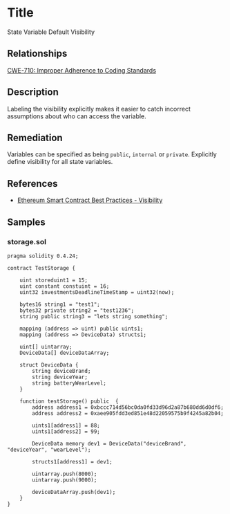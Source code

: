 # Title

State Variable Default Visibility

## Relationships

[CWE-710: Improper Adherence to Coding Standards](https://cwe.mitre.org/data/definitions/710.html)

## Description

Labeling the visibility explicitly makes it easier to catch incorrect assumptions about who can access the variable.

## Remediation

Variables can be specified as being `public`, `internal` or `private`. Explicitly define visibility for all state variables.

## References

- [Ethereum Smart Contract Best Practices - Visibility](https://consensys.github.io/smart-contract-best-practices/development-recommendations/solidity-specific/visibility/)

## Samples

### storage.sol

```solidity
pragma solidity 0.4.24;

contract TestStorage {

    uint storeduint1 = 15;
    uint constant constuint = 16;
    uint32 investmentsDeadlineTimeStamp = uint32(now); 

    bytes16 string1 = "test1"; 
    bytes32 private string2 = "test1236"; 
    string public string3 = "lets string something"; 

    mapping (address => uint) public uints1; 
    mapping (address => DeviceData) structs1; 

    uint[] uintarray; 
    DeviceData[] deviceDataArray; 

    struct DeviceData {
        string deviceBrand;
        string deviceYear;
        string batteryWearLevel;
    }

    function testStorage() public  {
        address address1 = 0xbccc714d56bc0da0fd33d96d2a87b680dd6d0df6;
        address address2 = 0xaee905fdd3ed851e48d22059575b9f4245a82b04;

        uints1[address1] = 88;
        uints1[address2] = 99;

        DeviceData memory dev1 = DeviceData("deviceBrand", "deviceYear", "wearLevel");

        structs1[address1] = dev1;

        uintarray.push(8000);
        uintarray.push(9000);

        deviceDataArray.push(dev1);
    }
}
```
